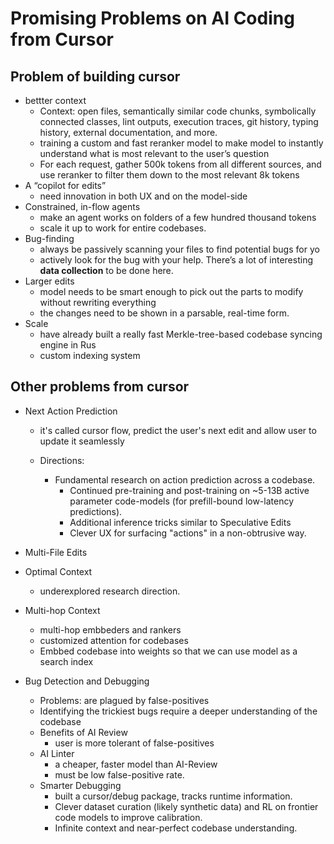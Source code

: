 # Promising Problems on AI Coding from Cursor

## Problem of building cursor

-   bettter context
    -   Context: open files, semantically similar code chunks, symbolically connected classes, lint outputs, execution traces, git history, typing history, external documentation, and more.
    -   training a custom and fast reranker model to make model to instantly understand what is most relevant to the user’s question
    -   For each request, gather 500k tokens from all different sources, and use reranker to filter them down to the most relevant 8k tokens
-   A “copilot for edits”
    -   need innovation in both UX and on the model-side 
-   Constrained, in-flow agents
    -   make an agent works on folders of a few hundred thousand tokens
    -   scale it up to work for entire codebases.
-   Bug-finding
    -   always be passively scanning your files to find potential bugs for yo
    -   actively look for the bug with your help. There’s a lot of interesting **data collection** to be done here.
-   Larger edits
    -   model needs to be smart enough to pick out the parts to modify without rewriting everything
    -   the changes need to be shown in a parsable, real-time form.
-   Scale
    -   have already built a really fast Merkle-tree-based codebase syncing engine in Rus
    -   custom indexing system



## Other problems from cursor

-   Next Action Prediction

    -   it's called cursor flow, predict the user's next edit and allow user to update it seamlessly

    -   Directions:
        -   Fundamental research on action prediction across a codebase.
            -   Continued pre-training and post-training on ~5-13B active parameter code-models (for prefill-bound low-latency predictions).
            -   Additional inference tricks similar to Speculative Edits
            -   Clever UX for surfacing "actions" in a non-obtrusive way.

-   Multi-File Edits
-   Optimal Context
    -   underexplored research direction.
-   Multi-hop Context
    -   multi-hop embbeders and rankers
    -   customized attention for codebases
    -   Embbed codebase into weights so that we can use model as a search index
-   Bug Detection and Debugging
    -   Problems: are plagued by false-positives
    -   Identifying the trickiest bugs require a deeper understanding of the codebase
    -   Benefits of AI Review
        -   user is more tolerant of false-positives
    -   AI Linter
        -   a cheaper, faster model than AI-Review
        -   must be low false-positive rate. 
    -   Smarter Debugging
        -   built a cursor/debug package, tracks runtime information.
        -   Clever dataset curation (likely synthetic data) and RL on frontier code models to improve calibration.
        -   Infinite context and near-perfect codebase understanding.

## 